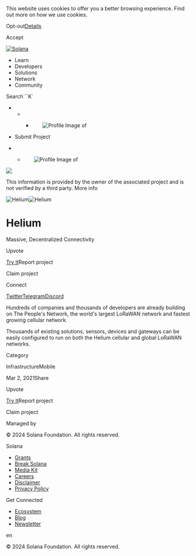 This website uses cookies to offer you a better browsing experience. Find out
more on how we use cookies.

Opt-out[Details](/privacy-policy#collection-of-information)

Accept

[![Solana](/_next/static/media/logotype.e4df684f.svg)](/)

  * Learn
  * Developers
  * Solutions
  * Network
  * Community

Search```K`

  *   *   * ![](data:image/svg+xml,%3csvg%20xmlns=%27http://www.w3.org/2000/svg%27%20version=%271.1%27%20width=%2728%27%20height=%2728%27/%3e)![Profile Image of ](/_next/static/media/ecosystem_user.7ebb52fa.svg)

  * Submit Project
  *   * ![](data:image/svg+xml,%3csvg%20xmlns=%27http://www.w3.org/2000/svg%27%20version=%271.1%27%20width=%2728%27%20height=%2728%27/%3e)![Profile Image of ](/_next/static/media/ecosystem_user.7ebb52fa.svg)

![](/_next/image?url=%2F_next%2Fstatic%2Fmedia%2Fhero.631479cd.png&w=3840&q=75)

This information is provided by the owner of the associated project and is not
verified by a third party. More info

![Helium](/_next/image?url=%2Fapi%2Fprojectimg%2Fckwgwh6tk28638eysxa5j0n862%3Ftype%3DLOGO&w=3840&q=75)![Helium](/_next/image?url=%2Fapi%2Fprojectimg%2Fckwgwh6tk28638eysxa5j0n862%3Ftype%3DLOGO&w=3840&q=75)

# Helium

Massive, Decentralized Connectivity

Upvote

[Try It](https://www.helium.com/)Report project

Claim project

Connect

[Twitter](https://twitter.com/helium)[Telegram](https://t.me/helium_network)[Discord](https://discord.com/invite/helium)

Hundreds of companies and thousands of developers are already building on The
People's Network, the world's largest LoRaWAN network and fastest growing
cellular network.

Thousands of existing solutions, sensors, devices and gateways can be easily
configured to run on both the Helium cellular and global LoRaWAN networks.

Category

InfrastructureMobile

Mar 2, 2021Share

Upvote

[Try It](https://www.helium.com/)Report project

Claim project

Managed by

[](/)

[](/youtube)[](/twitter)[](/discord)[](/reddit)[](/github)[](/telegram)

© 2024 Solana Foundation. All rights reserved.

Solana

  * [Grants](https://solana.org/grants)
  * [Break Solana](https://break.solana.com/)
  * [Media Kit](/branding)
  * [Careers](https://jobs.solana.com/)
  * [Disclaimer](/tos)
  * [Privacy Policy](/privacy-policy)

Get Connected

  * [Ecosystem](/ecosystem)
  * [Blog](/news)
  * [Newsletter](/newsletter)

en

© 2024 Solana Foundation. All rights reserved.

